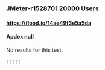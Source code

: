 
### JMeter-r1528701 20000 Users
#### https://flood.io/14ae49f3e5a5da
#### Apdex null
No results for this test.

\![](./gc/14ae49f3e5a5da/tenured_size.jpg)
\![](./gc/14ae49f3e5a5da/collection_pause_time.jpg)
\![](./gc/14ae49f3e5a5da/cpu_real.jpg)
\![](./gc/14ae49f3e5a5da/promoted_size.jpg)
\![](./gc/14ae49f3e5a5da/young_size.jpg)

